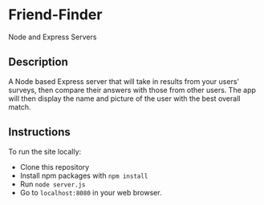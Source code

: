 # Friend-Finder
Node and Express Servers

## Description
A Node based Express server that will take in results from your users' surveys, then compare their answers with those from other users. The app will then display the name and picture of the user with the best overall match.

## Instructions
To run the site locally:
 - Clone this repository
 - Install npm packages with `npm install`
 - Run `node server.js`
 - Go to `localhost:8080` in your web browser.
